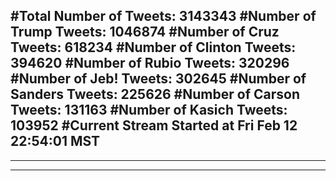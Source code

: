 #Total Number of Tweets: 3143343 
#Number of Trump Tweets: 1046874
#Number of Cruz Tweets: 618234
#Number of Clinton Tweets: 394620
#Number of Rubio Tweets: 320296
#Number of Jeb! Tweets: 302645
#Number of Sanders Tweets: 225626
#Number of Carson Tweets: 131163
#Number of Kasich Tweets: 103952
#Current Stream Started at Fri Feb 12 22:54:01 MST
---
---
---
